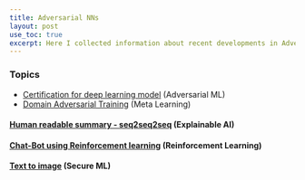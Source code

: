 ```yaml
---
title: Adversarial NNs
layout: post
use_toc: true
excerpt: Here I collected information about recent developments in Adversarial NNs
---
```


### Topics
- [Certification for deep learning model](https://files.sri.inf.ethz.ch/website/papers/sp2018.pdf) (Adversarial ML)
- [Domain Adversarial Training](https://arxiv.org/pdf/1505.07818.pdf) (Meta Learning)

#### [Human readable summary - seq2seq2seq](https://arxiv.org/pdf/1810.02851.pdf) (Explainable AI)
#### [Chat-Bot using Reinforcement learning](https://aclweb.org/anthology/D16-1127) (Reinforcement Learning)
#### [Text to image](https://arxiv.org/pdf/1605.05396.pdf) (Secure ML)
